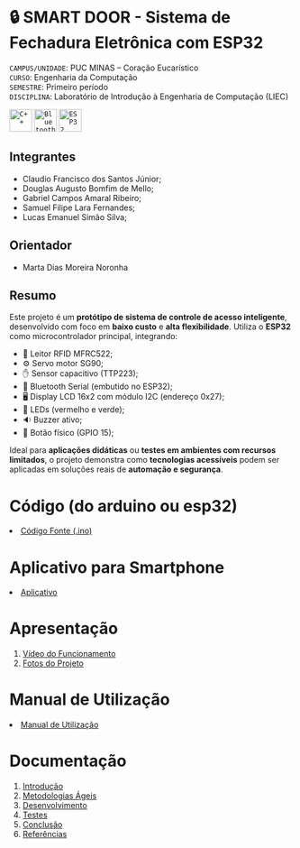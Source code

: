 # 🔒 SMART DOOR - Sistema de Fechadura Eletrônica com ESP32



`CAMPUS/UNIDADE`: PUC MINAS – Coração Eucarístico  
`CURSO`: Engenharia da Computação  
`SEMESTRE`: Primeiro período  
`DISCIPLINA`: Laboratório de Introdução à Engenharia de Computação (LIEC)

<code><img src="https://cdn.jsdelivr.net/gh/devicons/devicon/icons/c/c-original.svg" width="40" height="40" title="C++"/></code>
<code><img src="https://cdn.jsdelivr.net/gh/devicons/devicon/icons/bluetooth/bluetooth-original.svg" width="40" height="40" title="Bluetooth"/></code>
<code><img src="https://cdn.jsdelivr.net/gh/devicons/devicon/icons/esp32/esp32-original.svg" width="40" height="40" title="ESP32"/></code>

## Integrantes

* Claudio Francisco dos Santos Júnior;
* Douglas Augusto Bomfim de Mello; 
* Gabriel Campos Amaral Ribeiro;
* Samuel Filipe Lara Fernandes;
* Lucas Emanuel Simão Silva;

## Orientador

*  Marta Dias Moreira Noronha

## Resumo

Este projeto é um **protótipo de sistema de controle de acesso inteligente**, desenvolvido com foco em **baixo custo** e **alta flexibilidade**. Utiliza o **ESP32** como microcontrolador principal, integrando:

- 🔑 Leitor RFID MFRC522; 
- ⚙️ Servo motor SG90;  
- ✋ Sensor capacitivo (TTP223);  
- 📱 Bluetooth Serial (embutido no ESP32);  
- 🖥️ Display LCD 16x2 com módulo I2C (endereço 0x27);  
- 🔔 LEDs (vermelho e verde);  
- 🔉 Buzzer ativo;  
- 🔘 Botão físico (GPIO 15);  

Ideal para **aplicações didáticas** ou **testes em ambientes com recursos limitados**, o projeto demonstra como **tecnologias acessíveis** podem ser aplicadas em soluções reais de **automação e segurança**.

# Código (do arduino ou esp32)

<li><a href="Codigo/README.md"> Código Fonte (.ino)</a></li>

# Aplicativo para Smartphone

<li><a href="App/README.md"> Aplicativo </a></li>

# Apresentação

<ol>
<li><a href="Apresentacao/README.md"> Vídeo do Funcionamento</a></li>
<li><a href="Apresentacao/README.md"> Fotos do Projeto</a></li>
</ol>

# Manual de Utilização

<li><a href="Manual/manual de utilização.md"> Manual de Utilização</a></li>


# Documentação

<ol>
<li><a href="Documentacao/01-Introducão.md"> Introdução</a></li>
<li><a href="Documentacao/02-Metodologias Ágeis.md"> Metodologias Ágeis</a></li>
<li><a href="Documentacao/03-Desenvolvimento.md"> Desenvolvimento </a></li>
<li><a href="Documentacao/04-Testes.md"> Testes </a></li>
<li><a href="Documentacao/05-Conclusão.md"> Conclusão </a></li>
<li><a href="Documentacao/06-Referências.md"> Referências </a></li>
</ol>

